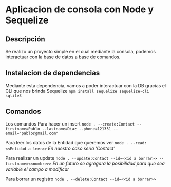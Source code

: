 # Aplicacion de consola con Node y Sequelize

## Descripción
Se realizo un proyecto simple en el cual mediante la consola, podemos interactuar con la base de datos a base de comandos.

## Instalacion de dependencias
Mediante esta dependencia, vamos a poder interactuar con la DB gracias el CLI que nos brinda Sequelize
    `npm install sequelize sequelize-cli sqlite3`

## Comandos
Los comandos 
Para hacer un insert 
`node . --create:Contact --firstname=Pablo --lastname=Diaz --phone=121331 --email="pablo@gmail.com"`

Para leer los datos de la Entidad que queremos ver
`node . --read:<<Entidad a leer>>` 
*En nuestro caso seria 'Contact'*

Para realizar un update 
`node . --update:Contact --id=<<id a borrar>> --firstname=<<nombre>>`
*En un futuro se agregara la posibilidad para que sea variable el campo a modificar*

Para borrar un registro
`node . --delete:Contact --id=<<id a borrar>>`

